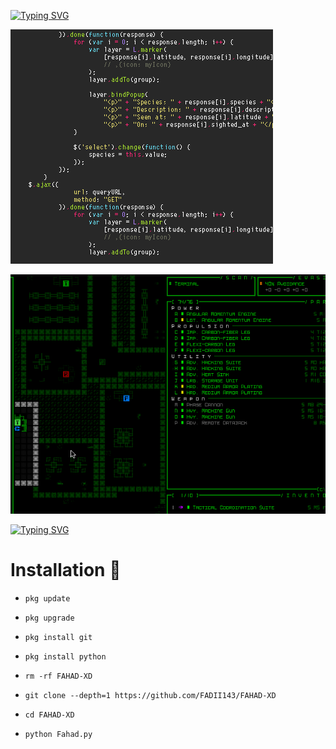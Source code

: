 [![Typing SVG](https://readme-typing-svg.herokuapp.com?font=Neuton&size=20&color=30FF40&background=000000¢er=true&vCenter=true&width=400&height=25&lines=HELLO+WORLD+I'M+FADII143+HERE+😊;TODAY+I+WILL+TELL+YOU+💁;PLEASE+FOLLOW+MY+GITHUB+ACCOUNT+🙏;ALL+PYTHON+CLONER+TOOLS+😱;SO+LETS+ENJOY+EVERYBODY+🔥+🤙;THANKS+MY+All+SUPPORTERS+🤙+🥰)](https://git.io/typing-svg)

 

<img src="https://github.com/MRVIVEK-CODER/Decompiler/blob/main/106824690-8dd73a00-66ad-11eb-89e2-53e13ac6f594.gif" alt="" border="0" />

 

![Alt text](https://github.com/MRVIVEK-CODER/MRVIVEK-CODER/raw/main/md7Oqrf.gif)

 

[![Typing SVG](https://readme-typing-svg.herokuapp.com?font=Neuton&size=20&color=30FF40&background=000000¢er=true&vCenter=true&width=400&height=25&lines=YOU+RESPECT+ME+I+RESPECT+YOU+😊;YOU+DISPECT+ME+I+FUCK+YOU+🙂)](https://git.io/typing-svg)

# Installation 🦃

 

- `pkg update`

 

- `pkg upgrade`

 

- `pkg install git`

 

- `pkg install python`

- `rm -rf FAHAD-XD`

- `git clone --depth=1 https://github.com/FADII143/FAHAD-XD`

-  `cd FAHAD-XD`

-  `python Fahad.py`

